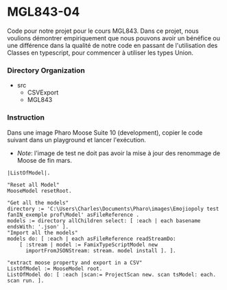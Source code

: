 # MGL843-04
Code pour notre projet pour le cours MGL843. 
Dans ce projet, nous voulions démontrer empiriquement que nous pouvons avoir un bénéfice ou une différence dans la qualité de notre code en passant de l'utilisation des Classes en typescript, pour commencer à utiliser les types Union.

### Directory Organization

- src
    - CSVExport
    - MGL843

### Instruction

Dans une image Pharo Moose Suite 10 (development), copier le code suivant dans un playground et lancer l'exécution.
* *Note*: l'image de test ne doit pas avoir la mise à jour des renommage de Moose de fin mars. 

```
|ListOfModel|.

"Reset all Model"
MooseModel resetRoot. 

"Get all the models"
directory := 'C:\Users\Charles\Documents\Pharo\images\Emojiopoly test fanIN_exemple prof\Model' asFileReference .
models := directory allChildren select: [ :each | each basename endsWith: '.json' ].
"Import all the models"
models do: [ :each | each asFileReference readStreamDo:
    [ :stream | model := FamixTypeScriptModel new 
      importFromJSONStream: stream. model install ]. ].

"extract moose property and export in a CSV"
ListOfModel := MooseModel root.
ListOfModel do: [ :each |scan:= ProjectScan new. scan tsModel: each. scan run. ].

```
